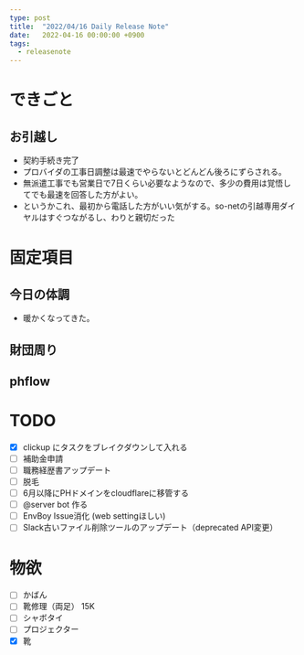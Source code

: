 ```yaml
---
type: post
title:  "2022/04/16 Daily Release Note"
date:   2022-04-16 00:00:00 +0900
tags:
  - releasenote
---
```

# できごと

## お引越し

* 契約手続き完了
* プロバイダの工事日調整は最速でやらないとどんどん後ろにずらされる。
* 無派遣工事でも営業日で7日くらい必要なようなので、多少の費用は覚悟してでも最速を回答した方がよい。
* というかこれ、最初から電話した方がいい気がする。so-netの引越専用ダイヤルはすぐつながるし、わりと親切だった

# 固定項目

## 今日の体調

* 暖かくなってきた。

## 財団周り

## phflow

# TODO 

- [x] clickup にタスクをブレイクダウンして入れる
- [ ] 補助金申請
- [ ] 職務経歴書アップデート
- [ ] 脱毛
- [ ] 6月以降にPHドメインをcloudflareに移管する
- [ ] @server bot 作る
- [ ] EnvBoy Issue消化 (web settingほしい)
- [ ] Slack古いファイル削除ツールのアップデート（deprecated API変更）

# 物欲

- [ ] かばん
- [ ] 靴修理（両足） 15K
- [ ] シャボタイ
- [ ] プロジェクター
- [x] 靴
